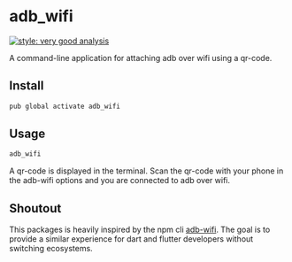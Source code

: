 # adb_wifi

[![style: very good analysis](https://img.shields.io/badge/style-very_good_analysis-B22C89.svg)](https://pub.dev/packages/very_good_analysis)

A command-line application for attaching adb over wifi using a qr-code.

## Install

```bash
pub global activate adb_wifi
```

## Usage

```bash
adb_wifi
```

A qr-code is displayed in the terminal. Scan the qr-code with your phone in the adb-wifi options and you are connected to adb over wifi.

## Shoutout

This packages is heavily inspired by the npm cli [adb-wifi](https://www.npmjs.com/package/adb-wifi). The goal is to provide a similar experience for dart and flutter developers without switching ecosystems.
